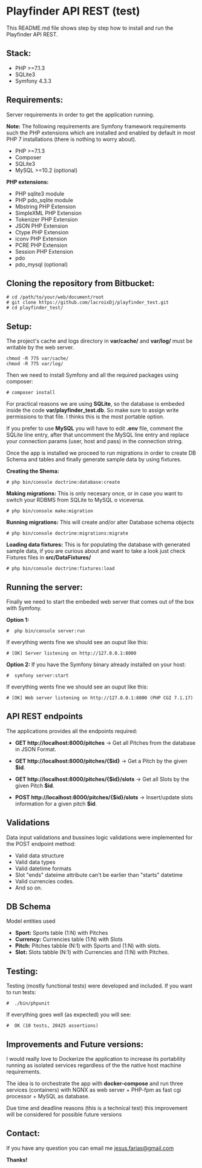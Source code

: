 # Playfinder API REST (test)

This README.md file shows step by step how to install and run the Playfinder API REST.

## Stack:

- PHP >=7.1.3
- SQLite3
- Symfony 4.3.3  

## Requirements:

Server requirements in order to get the application running.

**Note:** The following requirements are Symfony framework requirements such the PHP extensions
which are installed and enabled by default in most PHP 7 installations (there is nothing to worry about).

- PHP >=7.1.3
- Composer
- SQLite3 
- MySQL >=10.2 (optional)

**PHP extensions:**

- PHP sqlite3 module
- PHP pdo_sqlite module
- Mbstring PHP Extension
- SimpleXML PHP Extension
- Tokenizer PHP Extension
- JSON PHP Extension
- Ctype PHP Extension
- iconv PHP Extension
- PCRE PHP Extension
- Session PHP Extension
- pdo
- pdo_mysql (optional)

## Cloning the repository from Bitbucket:

```
# cd /path/to/your/web/document/root 
# git clone https://github.com/lacroixDj/playfinder_test.git
# cd playfinder_test/
```

## Setup:

The project's cache and logs directory in  **var/cache/** and **var/log/** must be writable by the web server. 

```
chmod -R 775 var/cache/
chmod -R 775 var/log/
```

Then we need to install Symfony and all the required packages using composer:

```
# composer install 
```

For practical reasons we are using **SQLite**, so the database is  embeded inside the code  **var/playfinder_test.db**. So make sure to assign write permissions to that file. I thinks this is the most portable option.

If you prefer to use **MySQL** you will have to edit **.env** file, comment the SQLite line entry, after that uncomment the MySQL line entry and replace your connection params (user, host and pass) in the connection string.

Once the app is installed we proceed to run migrations in order to create DB Schema and tables and finally generate sample data by using fixtures. 


**Creating the Shema:**
```
# php bin/console doctrine:database:create 
```

**Making migrations:** This is only necesary once, or in case you want to switch your RDBMS from SQLite to MySQL o viceversa. 
```
# php bin/console make:migration 
```

**Running migrations:** This will create and/or alter Database schema objects
```
# php bin/console doctrine:migrations:migrate 
```

**Loading data fixtures:** This is for populating the database with generated sample data, if you are curious about and want to take a look just check Fixtures files in **src/DataFixtures/** 
```
# php bin/console doctrine:fixtures:load 
```

## Running the server:

Finally we need to start the embeded web server that comes out of the box with Symfony. 

**Option 1:**
```
#  php bin/console server:run 
```
If everything wents fine we should see an ouput like this:
```
# [OK] Server listening on http://127.0.0.1:8000
```

**Option 2:** If you have the Symfony binary already installed on your host:
```
#  symfony server:start 
```
If everything wents fine we should see an ouput like this:
```
# [OK] Web server listening on http://127.0.0.1:8000 (PHP CGI 7.1.17)
```

## API REST endpoints
The applications provides all the endpoints required:

- **GET http://localhost:8000/pitches** -> Get all Pitches from the database in JSON Format.


- **GET http://localhost:8000/pitches/{$id}** -> Get a Pitch by the given **$id**.


- **GET http://localhost:8000/pitches/{$id}/slots** -> Get all Slots by the given Pitch **$id**.


- **POST http://localhost:8000/pitches/{$id}/slots** -> Insert/update slots information for a given pitch **$id**.


## Validations
Data input validations and bussines logic validations were implemented for the POST endpoint method:

- Valid data structure
- Valid data types
- Valid datetime formats
- Slot "ends" dateime attribute can't be earlier than "starts" datetime
- Valid currencies codes.
- And so on.

## 

## DB Schema
Model entities used

- **Sport:**  Sports table (1:N) with Pitches
- **Currency:** Currencies table (1:N) with Slots
- **Pitch:** Pitches tabble (N:1) with Sports and (1:N) with slots.
- **Slot:** Slots tabble (N:1) with Currencies and (1:N) with Pitches.


## Testing:
Testing (mostly functional tests) were developed and included. If you want to run tests:
```
#  ./bin/phpunit 
```
If everything goes well (as expected) you will see:
```
#  OK (10 tests, 20425 assertions) 
```

## Improvements and Future versions:
I would really love to Dockerize the application to increase its portability running as isolated services regardless of the the native host machine requirements.

The idea is to orchestrate the app with **docker-compose** and run three services (containers) with NGNX as web server + PHP-fpm as fast cgi processor + MySQL as database.

Due time and deadline reasons (this is a technical test) this improvement will be considered for possible future versions

## Contact:

If you have any question you can email me <jesus.farias@gmail.com>

**Thanks!**
